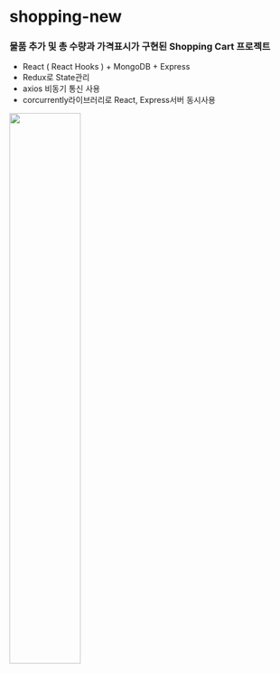 # shopping-new

### 물품 추가 및 총 수량과 가격표시가 구현된 Shopping Cart 프로젝트

+ React ( React Hooks ) + MongoDB + Express 
+ Redux로 State관리
+ axios 비동기 통신 사용
+ corcurrently라이브러리로 React, Express서버 동시사용

<img src="https://user-images.githubusercontent.com/52149400/119213142-0268a400-baf8-11eb-8e94-40b0c39fb4b8.png" width="50%" height="50%">

